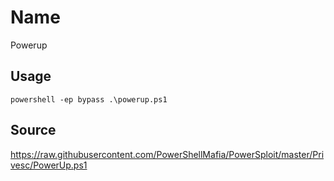 # Name
Powerup

## Usage
```
powershell -ep bypass .\powerup.ps1
```

## Source
https://raw.githubusercontent.com/PowerShellMafia/PowerSploit/master/Privesc/PowerUp.ps1

